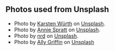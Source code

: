 ## Photos used from Unsplash

+ Photo by [Karsten Würth](https://unsplash.com/@karsten_wuerth?utm_source=unsplash&utm_medium=referral&utm_content=creditCopyText) on [Unsplash](https://unsplash.com/photos/h66Vlx8MHmo?utm_source=unsplash&utm_medium=referral&utm_content=creditCopyText).
+ Photo by [Annie Spratt](https://unsplash.com/@anniespratt?utm_source=unsplash&utm_medium=referral&utm_content=creditCopyText) on [Unsplash](https://unsplash.com/photos/goholCAVTRs?utm_source=unsplash&utm_medium=referral&utm_content=creditCopyText).
+ Photo by [nrd](https://unsplash.com/@nicotitto?utm_source=unsplash&utm_medium=referral&utm_content=creditCopyText) on [Unsplash](https://unsplash.com/photos/c3tNiAb098I?utm_source=unsplash&utm_medium=referral&utm_content=creditCopyText).
+ Photo by [Ally Griffin](https://unsplash.com/ja/@pixel_goods?utm_source=unsplash&utm_medium=referral&utm_content=creditCopyText) on [Unsplash](https://unsplash.com/photos/8sfo-6kQXeA?utm_source=unsplash&utm_medium=referral&utm_content=creditCopyText)
  
  
  
  

  
  
